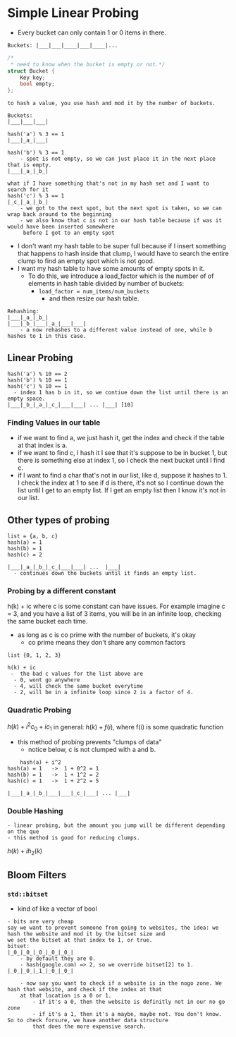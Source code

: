 # Simple Linear Probing

- Every bucket can only contain 1 or 0 items in there.

```Buckets: |___|___|____|___|____|...```
```cpp
/*
 * need to know when the bucket is empty or not.*/
struct Bucket {
    Key key;
    bool empty;
};
```
```
to hash a value, you use hash and mod it by the number of buckets.

Buckets:
|___|___|___|

hash('a') % 3 == 1
|___|_a_|___|

hash('b') % 3 == 1
    - spot is not empty, so we can just place it in the next place that is empty.
|___|_a_|_b_|

what if I have something that's not in my hash set and I want to search for it
hash('c') % 3 == 1
|_c_|_a_|_b_|
    - we got to the next spot, but the next spot is taken, so we can wrap back around to the beginning
    - we also know that c is not in our hash table because if was it would have been inserted somewhere
     before I got to an empty spot
```

- I don't want my hash table to be super full because if I insert something that happens to hash inside that clump, 
I would have to search the entire clump to find an empty spot which is not good.
- I want my hash table to have some amounts of empty spots in it.
  - To do this, we introduce a load_factor which is the number of of elements in hash table divided by number of buckets:
    - `load_factor = num_items/num_buckets` 
      - and then resize our hash table.

```
Rehashing:
|___|_a_|_b_|
|___|_b_|___|_a_|___|___|
    - a now rehashes to a different value instead of one, while b hashes to 1 in this case.
```

## Linear Probing
```
hash('a') % 10 == 2
hash('b') % 10 == 1
hash('c') % 10 == 1
  - index 1 has b in it, so we contiue down the list until there is an empty space.
|___|_b_|_a_|_c_|___|___| ... |___| [10]
```
### Finding Values in our table
 - if we want to find a, we just hash it, get the index and check if the table at that index is a.
 - if we want to find c, I hash it I see that it's suppose to be in bucket 1, but there is something else at index 1, so I check
the next bucket until I find c.
 - if I want to find a char that's not in our list, like d, suppose it hashes to 1.
I check the index at 1 to see if d is there, it's not so I continue down the list until I get to an empty list. If I get an empty list
then I know it's not in our list.

## Other types of probing

```
list = {a, b, c}
hash(a) = 1
hash(b) = 1
hash(c) = 2

|___|_a_|_b_|_c_|___|___| ...  |___|
  - continues down the buckets until it finds an empty list.
```

### Probing by a different constant
h(k) + ic where c is some constant can have issues. For example imagine c = 3, and you have a list of 3 items,
you will be in an infinite loop, checking the same bucket each time.
  - as long as c is co prime with the number of buckets, it's okay
    - co prime means they don't share any common factors 

```
list {0, 1, 2, 3}

h(k) + ic
 -  the bad c values for the list above are
  - 0, wont go anywhere
  - 4, will check the same bucket everytime
  - 2, will be in a infinite loop since 2 is a factor of 4.
```

### Quadratic Probing
$h(k) + i^2c_0 + ic_1$
in general:
    $h(k) + f(i)$, where f(i) is some quadratic function
- this method of probing prevents "clumps of data"
  - notice below, c is not clumped with a and b.
```
    hash(a) + i^2
hash(a) = 1   ->  1 + 0^2 = 1
hash(b) = 1   ->  1 + 1^2 = 2
hash(c) = 1   ->  1 + 2^2 = 5

|___|_a_|_b_|___|___|_c_|___| ... |___|
```

### Double Hashing
    - linear probing, but the amount you jump will be different depending on the que   
    - this method is good for reducing clumps.
$h(k) + ih_2(k)$

## Bloom Filters
### `std::bitset`
- kind of like a vector of bool
```
- bits are very cheap
say we want to prevent someone from going to websites, the idea: we hash the website and mod it by the bitset size and
we set the bitset at that index to 1, or true.
bitset:
|_0_|_0_|_0_|_0_|_0_|
    - by default they are 0.
    - hash(google.com) => 2, so we override bitset[2] to 1.
|_0_|_0_|_1_|_0_|_0_|

    - now say you want to check if a website is in the nogo zone. We hash that website, and check if the index at that
    at that location is a 0 or 1.
        - if it's a 0, then the website is definitly not in our no go zone
        - if it's a 1, then it's a maybe, maybe not. You don't know. So to check forsure, we have another data structure
        that does the more expensive search. 
```